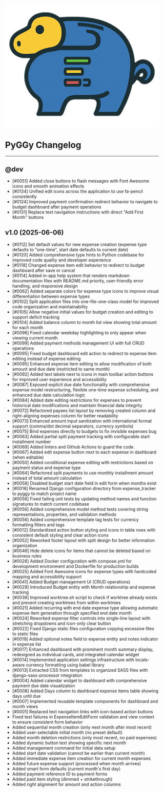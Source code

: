 ![PyGGy Logo](img/logo.png)

# PyGGy Changelog

---

## @dev

- [#0051] Added close buttons to flash messages with Font Awesome icons and smooth animation effects
- [#0134] Unified edit icons across the application to use fa-pencil consistently
- [#0124] Improved payment confirmation redirect behavior to navigate to budget dashboard after payment operations
- [#0131] Replace text navigation instructions with direct "Add First Month" buttons

## v1.0 (2025-06-06)

- [#0112] Set default values for new expense creation (expense type defaults to "one-time", start date defaults to current date)
- [#0120] Added comprehensive type hints to Python codebase for improved code quality and developer experience
- [#0118] Changed expense item edit behavior to redirect to budget dashboard after save or cancel
- [#0114] Added in-app help system that renders markdown documentation files with README.md priority, user-friendly error handling, and responsive design
- [#0062] Added separate colors for expense type icons to improve visual differentiation between expense types
- [#0102] Split application files into one-file-one-class model for improved code organization and maintainability
- [#0105] Allow negative initial values for budget creation and editing to support deficit tracking
- [#0104] Added balance column to month list view showing total amount for each month
- [#0096] Fixed calendar weekday highlighting to only appear when viewing current month
- [#0099] Added payment methods management UI with full CRUD operations
- [#0095] Fixed budget dashboard edit action to redirect to expense item editing instead of expense editing
- [#0095] Enhanced expense item editing to allow modification of both amount and due date (restricted to same month)
- [#0092] Added text labels next to icons in main toolbar action buttons for improved user experience and accessibility
- [#0087] Exposed explicit due date functionality with comprehensive expense model restructuring, flexible one-time expense scheduling, and enhanced due date calculation logic
- [#0084] Added date editing restrictions for expenses to prevent historical date modifications and maintain financial data integrity
- [#0072] Refactored payees list layout by removing created column and right-aligning expenses column for better readability
- [#0073] Enhanced amount input sanitization with international format support (comma/dot decimal separators, currency symbols)
- [#0075] Bind expenses directly to budgets to fix invisible expenses bug
- [#0063] Added partial split payment tracking with configurable start installment number
- [#0069] Added linters and Github Actions to guard the code.
- [#0067] Added edit expense button next to each expense in dashboard (when editable)
- [#0050] Added conditional expense editing with restrictions based on payment status and expense type
- [#0064] Refactored split payments to use monthly installment amount instead of total amount calculation
- [#0058] Disabled budget start date field in edit form when months exist
- [#0016] Renamed Django configuration directory from expense_tracker to pyggy to match project name
- [#0056] Fixed failing unit tests by updating method names and function signatures to match current codebase
- [#0056] Added comprehensive model method tests covering string representations, properties, and validation methods
- [#0056] Added comprehensive template tag tests for currency formatting filters and tags
- [#0012] Standardized action button styling and icons in table rows with consistent default styling and clear action icons
- [#0052] Reworked footer layout with split design for better information organization
- [#0046] Hide delete icons for items that cannot be deleted based on business rules
- [#0026] Added Docker configuration with compose.yml for development environment and Dockerfile for production builds
- [#0025] Added Font Awesome icons for expense types with hardcoded mapping and accessibility support
- [#0041] Added Budget management UI (CRUD operations)
- [#0029] Introduced Budget entity with Month relationship and expense tracking
- [#0036] Improved worktree.sh script to check if worktree already exists and prevent creating worktrees from within worktrees
- [#0021] Added recurring with end date expense type allowing automatic expense item generation through specified end date month
- [#0024] Reworked expense filter controls into single-line layout with stretching dropdowns and icon-only clear button
- [#0022] Fixed Django static files configuration copying excessive files to static files
- [#0019] Added optional notes field to expense entity and notes indicator in expense list
- [#0017] Enhanced dashboard with prominent month summary display, redesigned as individual cards, and integrated calendar widget
- [#0014] Implemented application settings infrastructure with locale-aware currency formatting using babel library
- [#0013] Extracted CSS from templates to organized SASS files with django-sass-processor integration
- [#0004] Added calendar widget to dashboard with comprehensive payment due date visualization
- [#0008] Added Days column to dashboard expense items table showing days until due
- [#0007] Implemented reusable template components for dashboard and month views
- [#0001] Replaced text navigation links with icon-based action buttons
- Fixed test failures in ExpenseItemEditForm validation and view context to ensure consistent form behavior
- Added sequential month creation (only next month after most recent)
- Added user-selectable initial month (no preset default)
- Added month deletion restrictions (only most recent, no paid expenses)
- Added dynamic button text showing specific next month
- Added management command for initial data setup
- Added start date validation (cannot be earlier than current month)
- Added immediate expense item creation for current month expenses
- Added future expense support (processed when month arrives)
- Added smart form defaults (current month's first day)
- Added payment reference ID to payment forms
- Added paid item styling (dimmed + strikethrough)
- Added right alignment for amount and action columns
